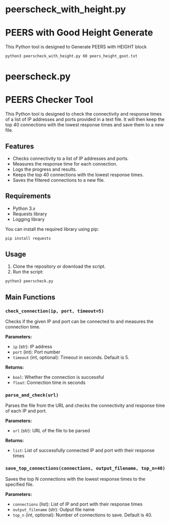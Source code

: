 # peerscheck_with_height.py
# PEERS with Good Height Generate
This Python tool is designed to Generate PEERS with HEIGHT block

```bash
python3 peerscheck_with_height.py 60 peers_height_goot.txt
```


# peerscheck.py
# PEERS Checker Tool

This Python tool is designed to check the connectivity and response times of a list of IP addresses and ports provided in a text file. It will then keep the top 40 connections with the lowest response times and save them to a new file.

## Features

- Checks connectivity to a list of IP addresses and ports.
- Measures the response time for each connection.
- Logs the progress and results.
- Keeps the top 40 connections with the lowest response times.
- Saves the filtered connections to a new file.

## Requirements

- Python 3.x
- Requests library
- Logging library

You can install the required library using pip:

```bash
pip install requests
```


## Usage

1. Clone the repository or download the script.
2. Run the script:

```bash
python3 peerscheck.py
```



## Main Functions

### `check_connection(ip, port, timeout=5)`

Checks if the given IP and port can be connected to and measures the connection time.

**Parameters:**
- `ip` (str): IP address
- `port` (int): Port number
- `timeout` (int, optional): Timeout in seconds. Default is 5.

**Returns:**
- `bool`: Whether the connection is successful
- `float`: Connection time in seconds

### `parse_and_check(url)`

Parses the file from the URL and checks the connectivity and response time of each IP and port.

**Parameters:**
- `url` (str): URL of the file to be parsed

**Returns:**
- `list`: List of successfully connected IP and port with their response times

### `save_top_connections(connections, output_filename, top_n=40)`

Saves the top N connections with the lowest response times to the specified file.

**Parameters:**
- `connections` (list): List of IP and port with their response times
- `output_filename` (str): Output file name
- `top_n` (int, optional): Number of connections to save. Default is 40.
